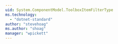```yaml
---
uid: System.ComponentModel.ToolboxItemFilterType
ms.technology: 
  - "dotnet-standard"
author: "stevehoag"
ms.author: "shoag"
manager: "wpickett"
---
```

